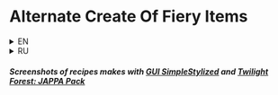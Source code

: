 # Alternate Create Of Fiery Items

<details>
<summary>EN</summary>

## About
Alternate Create Of Fiery Items (ACOFI) is an addon for [Twilight forest](https://www.curseforge.com/minecraft/mc-mods/the-twilight-forest) changing the way fire gear is crafted, thanks to a new item.
## Fiery upgrade template
<img width="256" height="256" src="https://cdn.discordapp.com/attachments/968157912843288606/1181860275696173066/image.png?ex=65829827&is=65702327&hm=ac6edb5bd2c43a5ac872573842bf880f3dab18f51e3fd810035cb8171c06af07&">

Fiery upgrade template is a new item for creating fiery gear from the Twilight forest mod. The item can be found in the chests that appear after the death of Hydra and Ur-Gast.
<p align="center">
  <img src="https://cdn.discordapp.com/attachments/968157912843288606/1181862172238823614/2023-12-06_14.28.21.png?ex=658299eb&is=657024eb&hm=21bce29cde2ed2792eeed95b2f2a194329f4cefd2ffd046856d04b8da1e24629&">
  <img src="https://cdn.discordapp.com/attachments/968157912843288606/1181862172473692160/2023-12-06_14.28.57.png?ex=658299eb&is=657024eb&hm=d5cdd4444280afd235dc5eef4635d2a3ea8a5a19b2824c7938f437252a75666c&">
</p>

## Recipes
![](https://cdn.discordapp.com/attachments/968157912843288606/1181894515557158982/2.png?ex=6582b80b&is=6570430b&hm=7899b76893c9612158e967d01781181deb2ec3d46f1c9d026aa12d4f7903daa3&)

## Fix problems
If the template does not appear in the chest after the boss dies and JEI shows the original recipes fiery items from TF for the crafting table, it is because for some reason the additional datapack did not load. Run this command:

![](https://cdn.discordapp.com/attachments/968157912843288606/1181878818781286400/2023-12-06_14.40.47.png?ex=6582a96c&is=6570346c&hm=3c4833ed1277da0e263208979e5530f10e7f6fb3301d9336662cac1b23a0a582&)

(There was no such problem during the mod test. I wrote just in case, in case someone encounters such a problem).  
</details>


<details>
<summary>RU</summary>

## О моде
Alternate Create Of Fiery Items (ACOFI) - это аддон для [Twilight forest](https://www.curseforge.com/minecraft/mc-mods/the-twilight-forest) меняющий способ создания огненного снаряжения, благодаря новому предмету.
## Шаблон огненного улучшения
<img width="256" height="256" src="https://cdn.discordapp.com/attachments/968157912843288606/1181860275696173066/image.png?ex=65829827&is=65702327&hm=ac6edb5bd2c43a5ac872573842bf880f3dab18f51e3fd810035cb8171c06af07&">

Шаблон огненного улучшения - это тот самый новый предмет, благодаря которому вводятся альтернативные рецепты крафта. Этот предмет можно добыть путем убийства Гидры или Ур-Гаста.
<p align="center">
  <img src="https://cdn.discordapp.com/attachments/968157912843288606/1181862172238823614/2023-12-06_14.28.21.png?ex=658299eb&is=657024eb&hm=21bce29cde2ed2792eeed95b2f2a194329f4cefd2ffd046856d04b8da1e24629&">
  <img src="https://cdn.discordapp.com/attachments/968157912843288606/1181862172473692160/2023-12-06_14.28.57.png?ex=658299eb&is=657024eb&hm=d5cdd4444280afd235dc5eef4635d2a3ea8a5a19b2824c7938f437252a75666c&">
</p>

## Рецепты:
![](https://cdn.discordapp.com/attachments/968157912843288606/1181894515557158982/2.png?ex=6582b80b&is=6570430b&hm=7899b76893c9612158e967d01781181deb2ec3d46f1c9d026aa12d4f7903daa3&)

## Исправление ошибок
Если шаблон не появляется после убийства какого-либо босса и JEI показывает оригинальные рецепты создания добавленные для верстака, то это связанно с тем, что по каким-то причинам доп. датапак не был загружен. В таком случае используйте эту команду:

![](https://cdn.discordapp.com/attachments/968157912843288606/1181878818781286400/2023-12-06_14.40.47.png?ex=6582a96c&is=6570346c&hm=3c4833ed1277da0e263208979e5530f10e7f6fb3301d9336662cac1b23a0a582&)

(Во время теста данной проблемы не было. Написал на всякий случай, вдруг кто-то столкнется с эти.) 
</details>

##### Screenshots of recipes makes with [GUI SimpleStylized](https://www.curseforge.com/minecraft/texture-packs/gui-simplestylized) and [Twilight Forest: JAPPA Pack](https://www.curseforge.com/minecraft/texture-packs/twilight-forest-jappa-pack)
